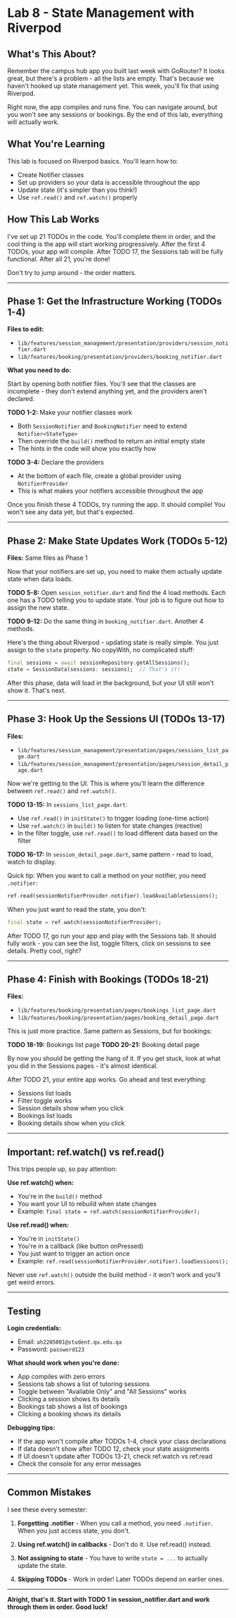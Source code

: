 # Lab 8 - State Management with Riverpod

## What's This About?

Remember the campus hub app you built last week with GoRouter? It looks great, but there's a problem - all the lists are empty. That's because we haven't hooked up state management yet. This week, you'll fix that using Riverpod.

Right now, the app compiles and runs fine. You can navigate around, but you won't see any sessions or bookings. By the end of this lab, everything will actually work.

## What You're Learning

This lab is focused on Riverpod basics. You'll learn how to:
- Create Notifier classes
- Set up providers so your data is accessible throughout the app
- Update state (it's simpler than you think!)
- Use `ref.read()` and `ref.watch()` properly

## How This Lab Works

I've set up 21 TODOs in the code. You'll complete them in order, and the cool thing is the app will start working progressively. After the first 4 TODOs, your app will compile. After TODO 17, the Sessions tab will be fully functional. After all 21, you're done!

Don't try to jump around - the order matters.

---

## Phase 1: Get the Infrastructure Working (TODOs 1-4)

**Files to edit:**
- `lib/features/session_management/presentation/providers/session_notifier.dart`
- `lib/features/booking/presentation/providers/booking_notifier.dart`

**What you need to do:**

Start by opening both notifier files. You'll see that the classes are incomplete - they don't extend anything yet, and the providers aren't declared.

**TODO 1-2:** Make your notifier classes work
- Both `SessionNotifier` and `BookingNotifier` need to extend `Notifier<StateType>`
- Then override the `build()` method to return an initial empty state
- The hints in the code will show you exactly how

**TODO 3-4:** Declare the providers
- At the bottom of each file, create a global provider using `NotifierProvider`
- This is what makes your notifiers accessible throughout the app

Once you finish these 4 TODOs, try running the app. It should compile! You won't see any data yet, but that's expected.

---

## Phase 2: Make State Updates Work (TODOs 5-12)

**Files:** Same files as Phase 1

Now that your notifiers are set up, you need to make them actually update state when data loads.

**TODO 5-8:** Open `session_notifier.dart` and find the 4 load methods. Each one has a TODO telling you to update state. Your job is to figure out how to assign the new state.

**TODO 9-12:** Do the same thing in `booking_notifier.dart`. Another 4 methods.

Here's the thing about Riverpod - updating state is really simple. You just assign to the `state` property. No copyWith, no complicated stuff:

```dart
final sessions = await sessionRepository.getAllSessions();
state = SessionData(sessions: sessions);  // That's it!
```

After this phase, data will load in the background, but your UI still won't show it. That's next.

---

## Phase 3: Hook Up the Sessions UI (TODOs 13-17)

**Files:**
- `lib/features/session_management/presentation/pages/sessions_list_page.dart`
- `lib/features/session_management/presentation/pages/session_detail_page.dart`

Now we're getting to the UI. This is where you'll learn the difference between `ref.read()` and `ref.watch()`.

**TODO 13-15:** In `sessions_list_page.dart`:
- Use `ref.read()` in `initState()` to trigger loading (one-time action)
- Use `ref.watch()` in `build()` to listen for state changes (reactive)
- In the filter toggle, use `ref.read()` to load different data based on the filter

**TODO 16-17:** In `session_detail_page.dart`, same pattern - read to load, watch to display.

Quick tip: When you want to call a method on your notifier, you need `.notifier`:
```dart
ref.read(sessionNotifierProvider.notifier).loadAvailableSessions();
```

When you just want to read the state, you don't:
```dart
final state = ref.watch(sessionNotifierProvider);
```

After TODO 17, go run your app and play with the Sessions tab. It should fully work - you can see the list, toggle filters, click on sessions to see details. Pretty cool, right?

---

## Phase 4: Finish with Bookings (TODOs 18-21)

**Files:**
- `lib/features/booking/presentation/pages/bookings_list_page.dart`
- `lib/features/booking/presentation/pages/booking_detail_page.dart`

This is just more practice. Same pattern as Sessions, but for bookings:

**TODO 18-19:** Bookings list page
**TODO 20-21:** Booking detail page

By now you should be getting the hang of it. If you get stuck, look at what you did in the Sessions pages - it's almost identical.

After TODO 21, your entire app works. Go ahead and test everything:
- Sessions list loads
- Filter toggle works
- Session details show when you click
- Bookings list loads
- Booking details show when you click

---

## Important: ref.watch() vs ref.read()

This trips people up, so pay attention:

**Use ref.watch() when:**
- You're in the `build()` method
- You want your UI to rebuild when state changes
- Example: `final state = ref.watch(sessionNotifierProvider);`

**Use ref.read() when:**
- You're in `initState()`
- You're in a callback (like button onPressed)
- You just want to trigger an action once
- Example: `ref.read(sessionNotifierProvider.notifier).loadSessions();`

Never use `ref.watch()` outside the build method - it won't work and you'll get weird errors.

---

## Testing

**Login credentials:**
- Email: `ah2205001@student.qu.edu.qa`
- Password: `password123`

**What should work when you're done:**
- App compiles with zero errors
- Sessions tab shows a list of tutoring sessions
- Toggle between "Available Only" and "All Sessions" works
- Clicking a session shows its details
- Bookings tab shows a list of bookings
- Clicking a booking shows its details

**Debugging tips:**
- If the app won't compile after TODOs 1-4, check your class declarations
- If data doesn't show after TODO 12, check your state assignments
- If UI doesn't update after TODOs 13-21, check ref.watch vs ref.read
- Check the console for any error messages

---

## Common Mistakes

I see these every semester:

1. **Forgetting .notifier** - When you call a method, you need `.notifier`. When you just access state, you don't.

2. **Using ref.watch() in callbacks** - Don't do it. Use ref.read() instead.

3. **Not assigning to state** - You have to write `state = ...` to actually update the state.

4. **Skipping TODOs** - Work in order! Later TODOs depend on earlier ones.

---

**Alright, that's it. Start with TODO 1 in session_notifier.dart and work through them in order. Good luck!**
